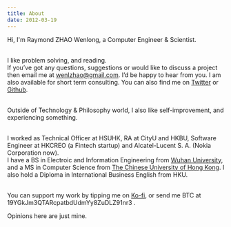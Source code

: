 ```yaml
---
title: About
date: 2012-03-19
---
```


Hi, I'm Raymond ZHAO Wenlong, a Computer Engineer & Scientist.   
<br>     

I like problem solving, and reading.  
If you’ve got any questions, suggestions or would like to discuss a project then email me at wenlzhao@gmail.com. I’d be happy to hear from you. 
I am also available for short term consulting.  You can also find me on [Twitter](https://twitter.com/_muyun) or [Github](https://github.com/muyun).
<br> <br> 

Outside of Technology & Philosophy world, I also like self-improvement, and experiencing something. 
<br> <br> 

I worked as Technical Officer at HSUHK, RA at CityU and HKBU, Software Engineer at HKCREO (a Fintech startup) and Alcatel-Lucent S. A. (Nokia Corporation now).   
I have a BS in Electroic and Information Engineering from [Wuhan University](https://www.sciencemag.org/collections/celebrating-125-years-academic-excellence-wuhan-university-1893-2018?fbclid=IwAR0RzFSkpxaI8wk61JDnE7p6SWr7SlKXLyoFHkrg4-iqKGiRyE2gZfaGl8s), and a MS in Computer Science from [The Chinese University of Hong Kong](http://www.cuhk.edu.hk/english/index.html). I also hold a Diploma in International Business English from HKU.   
<br>  

You can support my work by tipping me on [Ko-fi](https://ko-fi.com/raymondzhao), or send me BTC at 19YGkJm3QTARcpatbdUdmYy8ZuDLZ91nr3 .  


Opinions here are just mine. 
